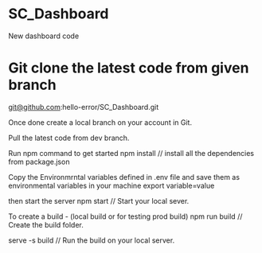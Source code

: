 # SC_Dashboard
New dashboard code

# Git clone the latest code from given branch
git@github.com:hello-error/SC_Dashboard.git

Once done create a local branch on your account in Git.

Pull the latest code from dev branch.

Run npm command to get started
npm install // install all the dependencies from package.json

Copy the Environmrntal variables defined in .env file and save them as environmental variables in your machine
export variable=value

then start the server
npm start // Start your local sever.

To create a build - (local build or for testing prod build)
npm run build // Create the build folder.

serve -s build // Run the build on your local server.